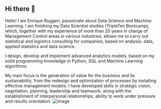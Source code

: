 ## Hi there 👋

Hello! I am Enrique Ruggeri, passionate about Data Science and Machine Learning.
I am finishing my Data Scientist studies (TripleTen Bootcamp), which, together with my experience of more than 20 years in charge of Management Control areas in various industries, allows me to carry out statistical and logistics consulting for companies, based on analysis. data, applied statistics and data science.

I design, develop and implement advanced analytics models, based on my solid programming knowledge in Python, SQL and Machine Learning algorithms.

My main focus is the generation of value for the business and its sustainability, from the redesign and optimization of processes by installing effective management models.
I have developed skills in strategic vision, negotiation, planning, leadership and teamwork, along with the establishment of interpersonal relationships, ability to work under pressure and results orientation.
![image](https://github.com/enriqueruggeri/enriqueruggeri/assets/160076100/9aaecdba-490f-4f9a-b2e0-3a29961f2a91)
